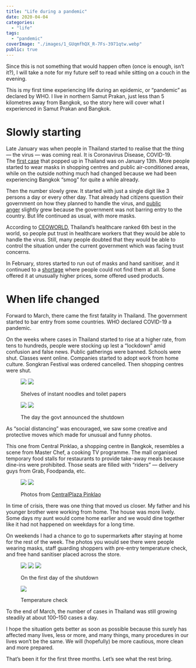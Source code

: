 ```yaml
---
title: "Life during a pandemic"
date: 2020-04-04
categories:
  - "life"
tags:
  - "pandemic"
coverImage: "./images/1_GUqmfhQX_R-7Fs-3971qtw.webp"
public: true
---
```


Since this is not something that would happen often (once is enough, isn’t it?), I will take a note for my future self to read while sitting on a couch in the evening.

This is my first time experiencing life during an epidemic, or “pandemic” as declared by WHO. I live in northern Samut Prakan, just less than 5 kilometres away from Bangkok, so the story here will cover what I experienced in Samut Prakan and Bangkok.

# Slowly starting

Late January was when people in Thailand started to realise that the thing — the virus — was coming real. It is Coronavirus Disease, COVID-19. The [first case](https://www.straitstimes.com/asia/se-asia/chinese-woman-with-mystery-virus-quarantined-in-thailand) that popped up in Thailand was on January 13th. More people started to wear masks in shopping centres and public air-conditioned areas, while on the outside nothing much had changed because we had been experiencing Bangkok “smog” for quite a while already.

Then the number slowly grew. It started with just a single digit like 3 persons a day or every other day. That already had citizens question their government on how they planned to handle the virus, and [public anger](https://www.reuters.com/article/us-china-health-thailand/public-anger-grows-over-coronavirus-in-thailand-with-eight-cases-of-the-illness-idUSKBN1ZP0GF) slightly grew because the government was not barring entry to the country. But life continued as usual, with more masks.

According to [CEOWORLD](https://ceoworld.biz/2019/08/05/revealed-countries-with-the-best-health-care-systems-2019/), Thailand’s healthcare ranked 6th best in the world, so people put trust in healthcare workers that they would be able to handle the virus. Still, many people doubted that they would be able to control the situation under the current government which was facing trust concerns.

In February, stores started to run out of masks and hand sanitiser, and it continued to a [shortage](https://thethaiger.com/coronavirus/mask-hand-sanitiser-shortages-anger-people-across-thailand) where people could not find them at all. Some offered it at unusually higher prices, some offered used products.

# When life changed

Forward to March, there came the first fatality in Thailand. The government started to bar entry from some countries. WHO declared COVID-19 a pandemic.

On the weeks where cases in Thailand started to rise at a higher rate, from tens to hundreds, people were stocking up lest a “lockdown” amid confusion and false news. Public gatherings were banned. Schools were shut. Classes went online. Companies started to adopt work from home culture. Songkran Festival was ordered cancelled. Then shopping centres were shut.

<figure>

![](./images/1_1AehAWXNLPycX1GfhsSd2A.webp)
![](./images/1_GtXABRLHYPvCRIIVtJF8uw.webp)
<figcaption>
Shelves of instant noodles and toilet papers
</figcaption>
</figure>

<figure>

![](./images/1_3-A_wKwI9wDy7XQ8xK5JsA.webp)
![](./images/1_XBBpRdDsOcJ-Zy2zpAS38g.webp)
<figcaption>
The day the govt announced the shutdown
</figcaption>
</figure>

As “social distancing” was encouraged, we saw some creative and protective moves which made for unusual and funny photos.

This one from Central Pinklao, a shopping centre in Bangkok, resembles a scene from Master Chef, a cooking TV programme. The mall organised temporary food stalls for restaurants to provide take-away meals because dine-ins were prohibited. Those seats are filled with “riders” — delivery guys from Grab, Foodpanda, etc.

<figure>

![](./images/1_33QTrA-pAwlDdcSkyB5H_Q.webp)
![](./images/1_Msj7coIsCAUrZpN_nrc6Aw.webp)
<figcaption>
Photos from <a href="https://www.facebook.com/CentralPlazaPinklaoPage/posts/3944912322186347">CentralPlaza Pinklao</a>
</figcaption>
</figure>

In time of crisis, there was one thing that moved us closer. My father and his younger brother were working from home. The house was more lively. Some days my aunt would come home earlier and we would dine together like it had not happened on weekdays for a long time.

On weekends I had a chance to go to supermarkets after staying at home for the rest of the week. The photos you would see there were people wearing masks, staff guarding shoppers with pre-entry temperature check, and free hand sanitiser placed across the store.

<figure>

![](./images/1_oihRZb9OsvqQyObiO0PJ-w.webp)
![](./images/1_x0KLaxqSmcR2T-aHPCsmKg.webp)
![](./images/1_c1veL70_b9u4I9DJ4ygOUQ.webp)
<figcaption>
On the first day of the shutdown
</figcaption>
</figure>

<figure>

![](./images/1_GUqmfhQX_R-7Fs-3971qtw.webp)
<figcaption>
Temperature check
</figcaption>
</figure>

To the end of March, the number of cases in Thailand was still growing steadily at about 100–150 cases a day.

I hope the situation gets better as soon as possible because this surely has affected many lives, less or more, and many things, many procedures in our lives won’t be the same. We will (hopefully) be more cautious, more clean and more prepared.

That’s been it for the first three months. Let’s see what the rest bring.
